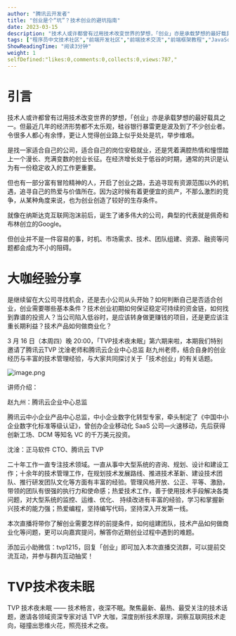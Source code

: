 ```yaml
---
author: "腾讯云开发者"
title: "创业是个“坑”？技术创业的避坑指南"
date: 2023-03-15
description: "技术人或许都曾有过用技术改变世界的梦想，「创业」亦是承载梦想的最好载具之一。但最近几年的经济形势都不太乐观，硅谷银行暴雷更是波及到了不少创业者。"
tags: ["程序员中文技术社区","前端开发社区","前端技术交流","前端框架教程","JavaScript 学习资源","CSS 技巧与最佳实践","HTML5 最新动态","前端工程师职业发展","开源前端项目","前端技术趋势"]
ShowReadingTime: "阅读3分钟"
weight: 1
selfDefined:"likes:0,comments:0,collects:0,views:787,"
---
```

**引言**
======

技术人或许都曾有过用技术改变世界的梦想，「创业」亦是承载梦想的最好载具之一。但最近几年的经济形势都不太乐观，硅谷银行暴雷更是波及到了不少创业者。令很多人都心有余悸，更让人觉得创业路上似乎处处是坑，举步维艰。

是找一家适合自己的公司，适合自己的岗位安稳就业，还是凭着满腔热情和憧憬踏上一个漫长、充满变数的创业长征。在经济增长处于低谷的时期，通常的共识是认为有一份稳定收入的工作更重要。

但也有一部分富有冒险精神的人，开启了创业之路，去追寻现有资源范围以外的机遇，追寻自己的热爱与价值所在。因为这时候有着更便宜的资产，不那么激烈的竞争，从某种角度来说，也为创业创造了较好的生存条件。

就像在纳斯达克互联网泡沫前后，诞生了诸多伟大的公司，典型的代表就是佩奇和布林创立的Google。

但创业并不是一件容易的事，时机、市场需求、技术、团队组建、资源、融资等问题都会成为不小的阻碍。

**大咖经验分享**
==========

是继续留在大公司寻找机会，还是去小公司从头开始？如何判断自己是否适合创业，创业需要哪些基本条件？技术创业初期如何保证稳定可持续的资金链，如何找到靠谱的投资人？当公司陷入低谷时，是应该转身做更赚钱的项目，还是更应该注重长期利益？技术产品如何做商业化？

3 月 16 日（本周四）晚 20:00，「TVP技术夜未眠」第六期来啦，本期我们特别邀请了腾讯云TVP 沈淦老师和腾讯云企业中心总监 赵九州老师，结合自身的创业经历与丰富的技术管理经验，与大家共同探讨关于「技术创业」的有关话题。

![image.png](/images/jueJin/cc3621445918495.png)

讲师介绍：

赵九州：腾讯云企业中心总监

腾讯云中小企业产品中心总监，中小企业数字化转型专家，牵头制定了《中国中小企业数字化标准等级认证》，曾创办企业移动化 SaaS 公司—火速移动，先后获得创新工场、DCM 等知名 VC 的千万美元投资。

沈淦：正马软件 CTO、腾讯云 TVP

二十年工作一直专注技术领域。一直从事中大型系统的咨询、规划、设计和建设工作；十余年的技术管理工作，在规划技术发展路线、推进技术革新、建设技术团队、推行研发团队文化等方面有丰富的经验。管理风格开放、公正、平等、激励，带领的团队有很强的执行力和使命感；热爱技术工作，善于使用技术手段解决各类问题，对大型系统的监控、运维、优化、 持续改进有丰富的经验，学习和掌握新兴技术的能力强；热爱编程，坚持编写代码，坚持深入开发第一线。

本次直播将带你了解创业需要怎样的前提条件，如何组建团队，技术产品如何做商业化等问题，更可以向嘉宾提问，解答你近期创业过程中遇到的难题。

添加云小助微信：tvp1215，回复「创业」即可加入本次直播交流群，可以提前交流互动，并参与群内互动抽奖！

**TVP技术夜未眠**
============

TVP 技术夜未眠 —— 技术畅言，夜深不眠。聚焦最新、最热、最受关注的技术话题，邀请各领域资深专家对话 TVP 大咖，深度剖析技术原理，洞察互联网技术走向，碰撞出思维火花，照亮技术之夜。